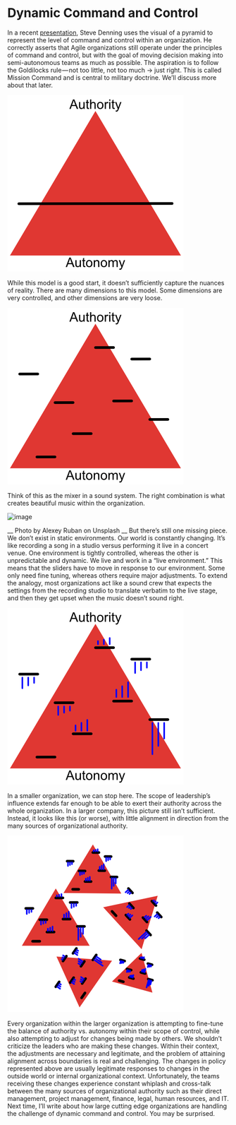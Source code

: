 # Dynamic Command and Control
In a recent [presentation](https://medium.com/r/?url=https%3A%2F%2Fwww.infoq.com%2Fpresentations%2F3-laws-business-agility), Steve Denning uses the visual of a pyramid to represent the level of command and control within an organization. He correctly asserts that Agile organizations still operate under the principles of command and control, but with the goal of moving decision making into semi-autonomous teams as much as possible. The aspiration is to follow the Goldilocks rule — not too little, not too much → just right. This is called Mission Command and is central to military doctrine. We’ll discuss more about that later.

![image](authority-autonomy.png "Authority vs. Autonomy")

While this model is a good start, it doesn’t sufficiently capture the nuances of reality. There are many dimensions to this model. Some dimensions are very controlled, and other dimensions are very loose.

![image](authority-autonomy2.png "Authority vs. Autonomy")

Think of this as the mixer in a sound system. The right combination is what creates beautiful music within the organization.


![image](alexey-ruban-103990.jpg "Sliders")

__ Photo by Alexey Ruban on Unsplash __
But there’s still one missing piece. We don’t exist in static environments. Our world is constantly changing. It’s like recording a song in a studio versus performing it live in a concert venue. One environment is tightly controlled, whereas the other is unpredictable and dynamic. We live and work in a “live environment.” This means that the sliders have to move in response to our environment. Some only need fine tuning, whereas others require major adjustments. To extend the analogy, most organizations act like a sound crew that expects the settings from the recording studio to translate verbatim to the live stage, and then they get upset when the music doesn’t sound right.

![Image](authority-autonomy3.png "Authority vs. Autonomy")

In a smaller organization, we can stop here. The scope of leadership’s influence extends far enough to be able to exert their authority across the whole organization. In a larger company, this picture still isn’t sufficient. Instead, it looks like this (or worse), with little alignment in direction from the many sources of organizational authority.

![image](authority-autonomy4.png "Authority vs. Autonomy")

Every organization within the larger organization is attempting to fine-tune the balance of authority vs. autonomy within their scope of control, while also attempting to adjust for changes being made by others. We shouldn’t criticize the leaders who are making these changes. Within their context, the adjustments are necessary and legitimate, and the problem of attaining alignment across boundaries is real and challenging. The changes in policy represented above are usually legitimate responses to changes in the outside world or internal organizational context. Unfortunately, the teams receiving these changes experience constant whiplash and cross-talk between the many sources of organizational authority such as their direct management, project management, finance, legal, human resources, and IT.
Next time, I’ll write about how large cutting edge organizations are handling the challenge of dynamic command and control. You may be surprised.
